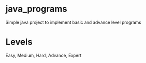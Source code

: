 # java_programs
Simple java project to implement basic and advance level programs

# Levels
Easy, Medium, Hard, Advance, Expert